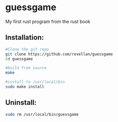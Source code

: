 # guessgame

My first rust program from the rust book

## Installation:
```sh
#Clone the git repo
git clone https://github.com/revellan/guessgame
cd guessgame

#build from source
make

#install to /usr/local/bin
sudo make install
```

## Uninstall:
```sh
sudo rm /usr/local/bin/guessgame
```

